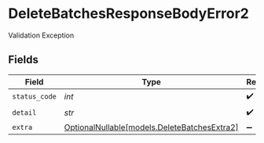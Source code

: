 # DeleteBatchesResponseBodyError2

Validation Exception


## Fields

| Field                                                                            | Type                                                                             | Required                                                                         | Description                                                                      |
| -------------------------------------------------------------------------------- | -------------------------------------------------------------------------------- | -------------------------------------------------------------------------------- | -------------------------------------------------------------------------------- |
| `status_code`                                                                    | *int*                                                                            | :heavy_check_mark:                                                               | N/A                                                                              |
| `detail`                                                                         | *str*                                                                            | :heavy_check_mark:                                                               | N/A                                                                              |
| `extra`                                                                          | [OptionalNullable[models.DeleteBatchesExtra2]](../models/deletebatchesextra2.md) | :heavy_minus_sign:                                                               | N/A                                                                              |